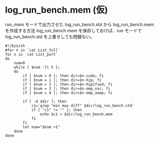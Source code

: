 # log_run_bench.mem (仮)

run_mem モードで出力させた log_run_bench.std から log_run_bench.mem を作成する方法
log_run_bench.mem を保存しておけば、run モードで log_run_bench.std を上書きしても問題ない。

```
#!/bin/sh
#for n in `cat List_full`
for n in `cat List_part`
do
    num=0
    while [ $num -lt 5 ];
    do
        if [ $num = 0 ]; then dir=$n-cuda; fi
        if [ $num = 1 ]; then dir=$n-hip; fi
        if [ $num = 2 ]; then dir=$n-hipified; fi
        if [ $num = 3 ]; then dir=$n-omp_nvc; fi
        if [ $num = 4 ]; then dir=$n-omp_aomp; fi

        if [ -d $dir ]; then
            c1=`grep "min max diff" $dir/log_run_bench.std`
            if [ "c1" != "" ]; then
                echo $c1 > $dir/log_run_bench.mem
            fi
        fi
        let num="$num +1"
    done
done
```
